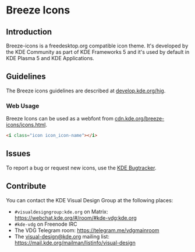 # Breeze Icons

## Introduction

Breeze-icons is a freedesktop.org compatible icon theme. It's developed by the KDE Community as part of KDE Frameworks 5 and it's used by default in KDE Plasma 5 and KDE Applications.

## Guidelines

The Breeze icons guidelines are described at [develop.kde.org/hig](https://develop.kde.org/hig).

### Web Usage 

Breeze Icons can be used as a webfont from [cdn.kde.org/breeze-icons/icons.html](https://cdn.kde.org/breeze-icons/icons.html).

```html
<i class="icon icon_icon-name"></i>
```

## Issues

To report a bug or request new icons, use the [KDE Bugtracker](https://bugs.kde.org/enter_bug.cgi?product=Breeze&component=Icons).

## Contribute

You can contact the KDE Visual Design Group at the following places:

- `#visualdesigngroup:kde.org` on Matrix: <https://webchat.kde.org/#/room/#kde-vdg:kde.org>
- `#kde-vdg` on Freenode IRC
- The VDG Telegram room: <https://telegram.me/vdgmainroom>
- The visual-design@kde.org mailing list: <https://mail.kde.org/mailman/listinfo/visual-design>
